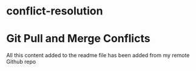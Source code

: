 # conflict-resolution

# Git Pull and Merge Conflicts

All this content added to the readme file has been added from my remote Github repo
